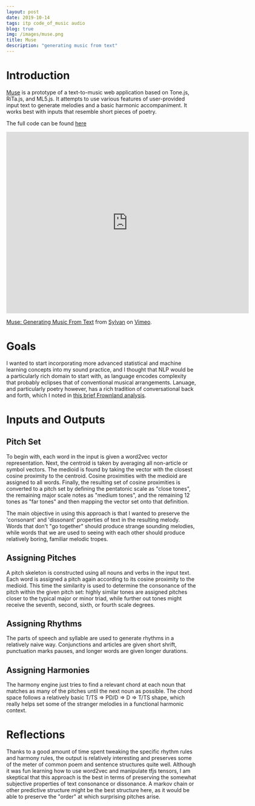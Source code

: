```yaml
---
layout: post
date: 2019-10-14
tags: itp code_of_music audio
blog: true
img: /images/muse.png
title: Muse
description: "generating music from text"
---
```


# Introduction

[Muse](/webmedia/muse/index.html) is a prototype of a text-to-music web application based on Tone.js, RiTa.js, and ML5.js. It attempts to use various features of user-provided input text to generate melodies and a basic harmonic accompaniment. It works best with inputs that resemble short pieces of poetry.

The full code can be found [here](https://github.com/squidgetx/squidgetx.github.io/blob/master/webmedia/muse/script.js)

<iframe src="https://player.vimeo.com/video/366646170" width="640" height="480" frameborder="0" allow="autoplay; fullscreen" allowfullscreen></iframe>
<p><a href="https://vimeo.com/366646170">Muse: Generating Music From Text</a> from <a href="https://vimeo.com/user59873575">Sylvan</a> on <a href="https://vimeo.com">Vimeo</a>.</p>

# Goals

I wanted to start incorporating more advanced statistical and machine learning concepts into my sound practice, and I thought that NLP would be a particularly rich domain to start with, as language encodes complexity that probably eclipses that of conventional musical arrangements. Lanuage, and particularly poetry however, has a rich tradition of conversational back and forth, which I noted in [this brief Frownland analysis](/2019/10/09/code-of-music-melody.html).

# Inputs and Outputs

## Pitch Set

To begin with, each word in the input is given a word2vec vector representation. Next, the centroid is taken by averaging all non-article or symbol vectors. The medioid is found by taking the vector with the closest cosine proximity to the centroid. Cosine proximities with the medioid are assigned to all words. Finally, the resulting set of cosine proximities is converted to a pitch set by defining the pentatonic scale as "close tones", the remaining major scale notes as "medium tones", and the remaining 12 tones as "far tones" and then mapping the vector set onto that definition.

The main objective in using this approach is that I wanted to preserve the 'consonant' and 'dissonant' properties of text in the resulting melody. Words that don't "go together" should produce strange sounding melodies, while words that we are used to seeing with each other should produce relatively boring, familiar melodic tropes.

## Assigning Pitches

A pitch skeleton is constructed using all nouns and verbs in the input text. Each word is assigned a pitch again according to its cosine proximity to the medioid. This time the similarity is used to determine the consonance of the pitch within the given pitch set: highly similar tones are assigned pitches closer to the typical major or minor triad, while further out tones might receive the seventh, second, sixth, or fourth scale degrees.

## Assigning Rhythms

The parts of speech and syllable are used to generate rhythms in a relatively naive way. Conjunctions and articles are given short shrift, punctuation marks pauses, and longer words are given longer durations.

## Assigning Harmonies

The harmony engine just tries to find a relevant chord at each noun that matches as many of the pitches until the next noun as possible. The chord space follows a relatively basic T/TS => PD/D => D => T/TS shape, which really helps set some of the stranger melodies in a functional harmonic context.

# Reflections

Thanks to a good amount of time spent tweaking the specific rhythm rules and harmony rules, the output is relatively interesting and preserves some of the meter of common poem and sentence structures quite well. Although it was fun learning how to use word2vec and manipulate tfjs tensors, I am skeptical that this approach is the best in terms of preserving the somewhat subjective properties of text consonance or dissonance. A markov chain or other predictive structure might be the best structure here, as it would be able to preserve the "order" at which surprising pitches arise.
